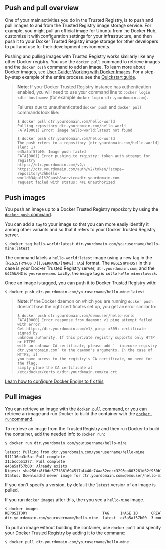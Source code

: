 <!--[metadata]>
+++
title = "Push and pull images"
description = "Learn how to push and pull images from your repositories on Docker Trusted Registry."
keywords = ["docker, registry, management, repository"]
[menu.main]
parent="dtr_menu_repos_and_images"
identifier="dtr_push_pull_images"
weight=10
+++
<![end-metadata]-->

## Push and pull overview

One of your main activities you do in the Trusted Registry, is to push and pull
images to and from the Trusted Registry image storage service. For example, you
might pull an official image for Ubuntu from the Docker Hub, customize it with
configuration settings for your infrastructure, and then push it to your Docker
Trusted Registry image storage for other developers to pull and use for their
development environments.

Pushing and pulling images with Trusted Registry works similarly like any other
Docker registry. You use the `docker pull` command to retrieve images and the
`docker push` command to add an image. To learn more about Docker images, see
[User Guide: Working with Docker Images](/engine/userguide/containers/dockerimages.md). For a step-by-step
example of the entire process, see the
[Quickstart guide](../quick-start.md).

> **Note**: If your Docker Trusted Registry instance has authentication enabled, you will need to
>use your command line to `docker login <dtr-hostname>` (for example `docker login
> dtr.yourdomain.com`).
>
> Failures due to unauthenticated `docker push` and `docker pull` commands
> look like:
>
>     $ docker pull dtr.yourdomain.com/hello-world
>     Pulling repository dtr.yourdomain.com/hello-world
>     FATA[0001] Error: image hello-world:latest not found
>
>     $ docker push dtr.yourdomain.com/hello-world
>     The push refers to a repository [dtr.yourdomain.com/hello-world] (len: 1)
>     e45a5af57b00: Image push failed
>     FATA[0001] Error pushing to registry: token auth attempt for registry
>     https://dtr.yourdomain.com/v2/:
>     https://dtr.yourdomain.com/auth/v2/token/?scope=
>     repository%3Ahello-world%3Apull%2Cpush&service=dtr.yourdomain.com
>     request failed with status: 401 Unauthorized

## Push images

You push an image up to a Docker Trusted Registry repository by using the
[`docker push` command](/engine/reference/commandline/push.md).

You can add a `tag` to your image so that you can more easily identify it
among other variants and so that it refers to your Docker Trusted Registry server.

    $ docker tag hello-world:latest dtr.yourdomain.com/yourusername/hello-mine:latest

The command labels a `hello-world:latest` image using a new tag in the
`[REGISTRYHOST/][USERNAME/]NAME[:TAG]` format.  The `REGISTRYHOST` in this
case is your Docker Trusted Registry server, `dtr.yourdomain.com`, and the `USERNAME` is
`yourusername`. Lastly, the image tag is set to `hello-mine:latest`.

Once an image is tagged, you can push it to Docker Trusted Registry with:

    $ docker push dtr.yourdomain.com/yourusername/hello-mine:latest

> **Note**: If the Docker daemon on which you are running `docker push` doesn't
> have the right certificates set up, you get an error similar to:
>
>     $ docker push dtr.yourdomain.com/demouser/hello-world
>     FATA[0000] Error response from daemon: v1 ping attempt failed with error:
>     Get https://dtr.yourdomain.com/v1/_ping: x509: certificate signed by
>     unknown authority. If this private registry supports only HTTP or HTTPS
>     with an unknown CA certificate, please add `--insecure-registry
>     dtr.yourdomain.com` to the daemon's arguments. In the case of HTTPS, if
>     you have access to the registry's CA certificate, no need for the flag;
>     simply place the CA certificate at
>     /etc/docker/certs.d/dtr.yourdomain.com/ca.crt

[Learn how to configure Docker Engine to fix this](../configure/config-security.md)

## Pull images

You can retrieve an image with the
[`docker pull` command](/engine/reference/commandline/run.md),
or you can retrieve an image and run Docker to build the container with the
[`docker run`command](/engine/reference/commandline/run.md).

To retrieve an image from the Trusted Registry and then run Docker to build the
container, add
the needed info to `docker run`:

```bash
$ docker run dtr.yourdomain.com/yourusername/hello-mine

latest: Pulling from dtr.yourdomain.com/yourusername/hello-mine
511136ea3c5a: Pull complete
31cbccb51277: Pull complete
e45a5af57b00: Already exists
Digest: sha256:45f0de377f861694517a1440c74aa32eecc3295ea803261d62f950b1b757bed1
Status: Downloaded newer image for dtr.yourdomain.com/demouser/hello-mine:latest
```

If you don't specify a version, by default the `latest` version of an
image is pulled.

If you run `docker images` after this, then you see a `hello-mine` image.

```bash
$ docker images
REPOSITORY                                  TAG     IMAGE ID      CREATED       VIRTUAL SIZE
dtr.yourdomain.com/yourusername/hello-mine  latest  e45a5af57b00  3 months ago  910 B
```


To pull an image without building the container, use `docker pull` and specify
your Docker Trusted Registry by adding it to the command:

```bash
$ docker pull dtr.yourdomain.com/yourusername/hello-mine
```
